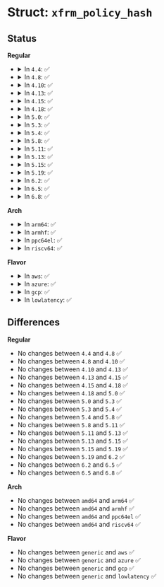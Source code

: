 # Struct: <code>xfrm_policy_hash</code>

## Status
<b>Regular</b>
<ul>
<li>
<details>
<summary>In <code>4.4</code>: ✅</summary>

```c
struct xfrm_policy_hash {
    struct hlist_head *table;
    unsigned int hmask;
    u8 dbits4;
    u8 sbits4;
    u8 dbits6;
    u8 sbits6;
};
```
</details>
</li>
<li>
<details>
<summary>In <code>4.8</code>: ✅</summary>

```c
struct xfrm_policy_hash {
    struct hlist_head *table;
    unsigned int hmask;
    u8 dbits4;
    u8 sbits4;
    u8 dbits6;
    u8 sbits6;
};
```
</details>
</li>
<li>
<details>
<summary>In <code>4.10</code>: ✅</summary>

```c
struct xfrm_policy_hash {
    struct hlist_head *table;
    unsigned int hmask;
    u8 dbits4;
    u8 sbits4;
    u8 dbits6;
    u8 sbits6;
};
```
</details>
</li>
<li>
<details>
<summary>In <code>4.13</code>: ✅</summary>

```c
struct xfrm_policy_hash {
    struct hlist_head *table;
    unsigned int hmask;
    u8 dbits4;
    u8 sbits4;
    u8 dbits6;
    u8 sbits6;
};
```
</details>
</li>
<li>
<details>
<summary>In <code>4.15</code>: ✅</summary>

```c
struct xfrm_policy_hash {
    struct hlist_head *table;
    unsigned int hmask;
    u8 dbits4;
    u8 sbits4;
    u8 dbits6;
    u8 sbits6;
};
```
</details>
</li>
<li>
<details>
<summary>In <code>4.18</code>: ✅</summary>

```c
struct xfrm_policy_hash {
    struct hlist_head *table;
    unsigned int hmask;
    u8 dbits4;
    u8 sbits4;
    u8 dbits6;
    u8 sbits6;
};
```
</details>
</li>
<li>
<details>
<summary>In <code>5.0</code>: ✅</summary>

```c
struct xfrm_policy_hash {
    struct hlist_head *table;
    unsigned int hmask;
    u8 dbits4;
    u8 sbits4;
    u8 dbits6;
    u8 sbits6;
};
```
</details>
</li>
<li>
<details>
<summary>In <code>5.3</code>: ✅</summary>

```c
struct xfrm_policy_hash {
    struct hlist_head *table;
    unsigned int hmask;
    u8 dbits4;
    u8 sbits4;
    u8 dbits6;
    u8 sbits6;
};
```
</details>
</li>
<li>
<details>
<summary>In <code>5.4</code>: ✅</summary>

```c
struct xfrm_policy_hash {
    struct hlist_head *table;
    unsigned int hmask;
    u8 dbits4;
    u8 sbits4;
    u8 dbits6;
    u8 sbits6;
};
```
</details>
</li>
<li>
<details>
<summary>In <code>5.8</code>: ✅</summary>

```c
struct xfrm_policy_hash {
    struct hlist_head *table;
    unsigned int hmask;
    u8 dbits4;
    u8 sbits4;
    u8 dbits6;
    u8 sbits6;
};
```
</details>
</li>
<li>
<details>
<summary>In <code>5.11</code>: ✅</summary>

```c
struct xfrm_policy_hash {
    struct hlist_head *table;
    unsigned int hmask;
    u8 dbits4;
    u8 sbits4;
    u8 dbits6;
    u8 sbits6;
};
```
</details>
</li>
<li>
<details>
<summary>In <code>5.13</code>: ✅</summary>

```c
struct xfrm_policy_hash {
    struct hlist_head *table;
    unsigned int hmask;
    u8 dbits4;
    u8 sbits4;
    u8 dbits6;
    u8 sbits6;
};
```
</details>
</li>
<li>
<details>
<summary>In <code>5.15</code>: ✅</summary>

```c
struct xfrm_policy_hash {
    struct hlist_head *table;
    unsigned int hmask;
    u8 dbits4;
    u8 sbits4;
    u8 dbits6;
    u8 sbits6;
};
```
</details>
</li>
<li>
<details>
<summary>In <code>5.19</code>: ✅</summary>

```c
struct xfrm_policy_hash {
    struct hlist_head *table;
    unsigned int hmask;
    u8 dbits4;
    u8 sbits4;
    u8 dbits6;
    u8 sbits6;
};
```
</details>
</li>
<li>
<details>
<summary>In <code>6.2</code>: ✅</summary>

```c
struct xfrm_policy_hash {
    struct hlist_head *table;
    unsigned int hmask;
    u8 dbits4;
    u8 sbits4;
    u8 dbits6;
    u8 sbits6;
};
```
</details>
</li>
<li>
<details>
<summary>In <code>6.5</code>: ✅</summary>

```c
struct xfrm_policy_hash {
    struct hlist_head *table;
    unsigned int hmask;
    u8 dbits4;
    u8 sbits4;
    u8 dbits6;
    u8 sbits6;
};
```
</details>
</li>
<li>
<details>
<summary>In <code>6.8</code>: ✅</summary>

```c
struct xfrm_policy_hash {
    struct hlist_head *table;
    unsigned int hmask;
    u8 dbits4;
    u8 sbits4;
    u8 dbits6;
    u8 sbits6;
};
```
</details>
</li>
</ul>
<b>Arch</b>
<ul>
<li>
<details>
<summary>In <code>arm64</code>: ✅</summary>

```c
struct xfrm_policy_hash {
    struct hlist_head *table;
    unsigned int hmask;
    u8 dbits4;
    u8 sbits4;
    u8 dbits6;
    u8 sbits6;
};
```
</details>
</li>
<li>
<details>
<summary>In <code>armhf</code>: ✅</summary>

```c
struct xfrm_policy_hash {
    struct hlist_head *table;
    unsigned int hmask;
    u8 dbits4;
    u8 sbits4;
    u8 dbits6;
    u8 sbits6;
};
```
</details>
</li>
<li>
<details>
<summary>In <code>ppc64el</code>: ✅</summary>

```c
struct xfrm_policy_hash {
    struct hlist_head *table;
    unsigned int hmask;
    u8 dbits4;
    u8 sbits4;
    u8 dbits6;
    u8 sbits6;
};
```
</details>
</li>
<li>
<details>
<summary>In <code>riscv64</code>: ✅</summary>

```c
struct xfrm_policy_hash {
    struct hlist_head *table;
    unsigned int hmask;
    u8 dbits4;
    u8 sbits4;
    u8 dbits6;
    u8 sbits6;
};
```
</details>
</li>
</ul>
<b>Flavor</b>
<ul>
<li>
<details>
<summary>In <code>aws</code>: ✅</summary>

```c
struct xfrm_policy_hash {
    struct hlist_head *table;
    unsigned int hmask;
    u8 dbits4;
    u8 sbits4;
    u8 dbits6;
    u8 sbits6;
};
```
</details>
</li>
<li>
<details>
<summary>In <code>azure</code>: ✅</summary>

```c
struct xfrm_policy_hash {
    struct hlist_head *table;
    unsigned int hmask;
    u8 dbits4;
    u8 sbits4;
    u8 dbits6;
    u8 sbits6;
};
```
</details>
</li>
<li>
<details>
<summary>In <code>gcp</code>: ✅</summary>

```c
struct xfrm_policy_hash {
    struct hlist_head *table;
    unsigned int hmask;
    u8 dbits4;
    u8 sbits4;
    u8 dbits6;
    u8 sbits6;
};
```
</details>
</li>
<li>
<details>
<summary>In <code>lowlatency</code>: ✅</summary>

```c
struct xfrm_policy_hash {
    struct hlist_head *table;
    unsigned int hmask;
    u8 dbits4;
    u8 sbits4;
    u8 dbits6;
    u8 sbits6;
};
```
</details>
</li>
</ul>

## Differences
<b>Regular</b>
<ul>
<li>
No changes between <code>4.4</code> and <code>4.8</code> ✅
</li>
<li>
No changes between <code>4.8</code> and <code>4.10</code> ✅
</li>
<li>
No changes between <code>4.10</code> and <code>4.13</code> ✅
</li>
<li>
No changes between <code>4.13</code> and <code>4.15</code> ✅
</li>
<li>
No changes between <code>4.15</code> and <code>4.18</code> ✅
</li>
<li>
No changes between <code>4.18</code> and <code>5.0</code> ✅
</li>
<li>
No changes between <code>5.0</code> and <code>5.3</code> ✅
</li>
<li>
No changes between <code>5.3</code> and <code>5.4</code> ✅
</li>
<li>
No changes between <code>5.4</code> and <code>5.8</code> ✅
</li>
<li>
No changes between <code>5.8</code> and <code>5.11</code> ✅
</li>
<li>
No changes between <code>5.11</code> and <code>5.13</code> ✅
</li>
<li>
No changes between <code>5.13</code> and <code>5.15</code> ✅
</li>
<li>
No changes between <code>5.15</code> and <code>5.19</code> ✅
</li>
<li>
No changes between <code>5.19</code> and <code>6.2</code> ✅
</li>
<li>
No changes between <code>6.2</code> and <code>6.5</code> ✅
</li>
<li>
No changes between <code>6.5</code> and <code>6.8</code> ✅
</li>
</ul>
<b>Arch</b>
<ul>
<li>
No changes between <code>amd64</code> and <code>arm64</code> ✅
</li>
<li>
No changes between <code>amd64</code> and <code>armhf</code> ✅
</li>
<li>
No changes between <code>amd64</code> and <code>ppc64el</code> ✅
</li>
<li>
No changes between <code>amd64</code> and <code>riscv64</code> ✅
</li>
</ul>
<b>Flavor</b>
<ul>
<li>
No changes between <code>generic</code> and <code>aws</code> ✅
</li>
<li>
No changes between <code>generic</code> and <code>azure</code> ✅
</li>
<li>
No changes between <code>generic</code> and <code>gcp</code> ✅
</li>
<li>
No changes between <code>generic</code> and <code>lowlatency</code> ✅
</li>
</ul>
